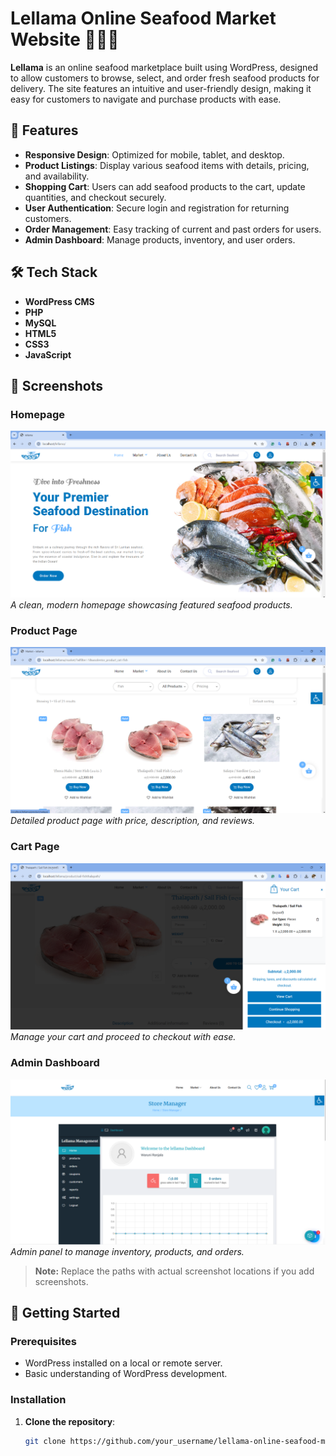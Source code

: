 # Lellama Online Seafood Market Website 🌊🦐🦞

**Lellama** is an online seafood marketplace built using WordPress, designed to allow customers to browse, select, and order fresh seafood products for delivery. The site features an intuitive and user-friendly design, making it easy for customers to navigate and purchase products with ease.

## 🌟 Features

- **Responsive Design**: Optimized for mobile, tablet, and desktop.
- **Product Listings**: Display various seafood items with details, pricing, and availability.
- **Shopping Cart**: Users can add seafood products to the cart, update quantities, and checkout securely.
- **User Authentication**: Secure login and registration for returning customers.
- **Order Management**: Easy tracking of current and past orders for users.
- **Admin Dashboard**: Manage products, inventory, and user orders.

## 🛠️ Tech Stack

- **WordPress CMS**
- **PHP**
- **MySQL**
- **HTML5**
- **CSS3**
- **JavaScript**

## 📸 Screenshots

### Homepage
![Homepage Screenshot](https://github.com/Waruni9810/Lellama-Online-Seafood-Market-Website/blob/main/1.png)
*A clean, modern homepage showcasing featured seafood products.*

### Product Page
![Product Page Screenshot](https://github.com/Waruni9810/Lellama-Online-Seafood-Market-Website/blob/main/2.png)
*Detailed product page with price, description, and reviews.*

### Cart Page
![Cart Page Screenshot](https://github.com/Waruni9810/Lellama-Online-Seafood-Market-Website/blob/main/3.png)
*Manage your cart and proceed to checkout with ease.*

### Admin Dashboard
![Admin Dashboard Screenshot](https://github.com/Waruni9810/Lellama-Online-Seafood-Market-Website/blob/main/image_2024-03-17_23-20-52.png)
*Admin panel to manage inventory, products, and orders.*

> **Note:** Replace the paths with actual screenshot locations if you add screenshots.

## 🚀 Getting Started

### Prerequisites

- WordPress installed on a local or remote server.
- Basic understanding of WordPress development.

### Installation

1. **Clone the repository**:
   ```bash
   git clone https://github.com/your_username/lellama-online-seafood-market.git
